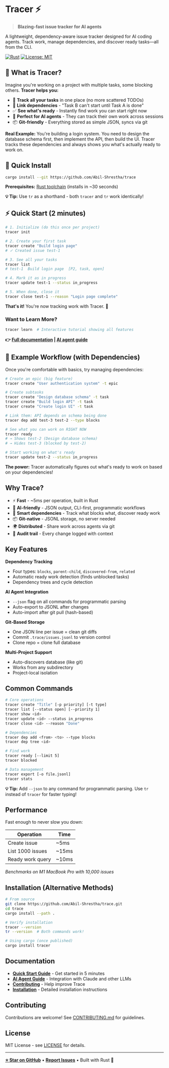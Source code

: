 # Tracer ⚡

> **Blazing-fast issue tracker for AI agents**

A lightweight, dependency-aware issue tracker designed for AI coding agents. Track work, manage dependencies, and discover ready tasks—all from the CLI.

[![Rust](https://img.shields.io/badge/rust-%23000000.svg?style=for-the-badge&logo=rust&logoColor=white)](https://www.rust-lang.org/)
[![License: MIT](https://img.shields.io/badge/License-MIT-yellow.svg?style=for-the-badge)](https://opensource.org/licenses/MIT)

## 🤔 What is Tracer?

Imagine you're working on a project with multiple tasks, some blocking others. **Tracer helps you:**

- 📝 **Track all your tasks** in one place (no more scattered TODOs)
- 🔗 **Link dependencies** - "Task B can't start until Task A is done"
- ✅ **See what's ready** - Instantly find work you can start right now
- 🤖 **Perfect for AI agents** - They can track their own work across sessions
- 📦 **Git-friendly** - Everything stored as simple JSON, syncs via git

**Real Example:** You're building a login system. You need to design the database schema first, then implement the API, then build the UI. Tracer tracks these dependencies and always shows you what's actually ready to work on.

## 🚀 Quick Install

```bash
cargo install --git https://github.com/Abil-Shrestha/trace
```

**Prerequisites:** [Rust toolchain](https://rustup.rs/) (installs in ~30 seconds)

**💡 Tip:** Use `tr` as a shorthand - both `tracer` and `tr` work identically!

## ⚡ Quick Start (2 minutes)

```bash
# 1. Initialize (do this once per project)
tracer init

# 2. Create your first task
tracer create "Build login page"
# ✓ Created issue test-1

# 3. See all your tasks
tracer list
# test-1  Build login page  [P2, task, open]

# 4. Mark it as in progress
tracer update test-1 --status in_progress

# 5. When done, close it
tracer close test-1 --reason "Login page complete"
```

**That's it!** You're now tracking work with Tracer. 🎉

### Want to Learn More?

```bash
tracer learn  # Interactive tutorial showing all features
```

**👉 [Full documentation](./QUICK_START.md) | [AI agent guide](./CLAUDE.md)**

## 🎯 Example Workflow (with Dependencies)

Once you're comfortable with basics, try managing dependencies:

```bash
# Create an epic (big feature)
tracer create "User authentication system" -t epic

# Create subtasks
tracer create "Design database schema" -t task
tracer create "Build login API" -t task
tracer create "Create login UI" -t task

# Link them: API depends on schema being done
tracer dep add test-3 test-2 --type blocks

# See what you can work on RIGHT NOW
tracer ready
# → Shows test-2 (Design database schema)
# → Hides test-3 (blocked by test-2)

# Start working on what's ready
tracer update test-2 --status in_progress
```

**The power:** Tracer automatically figures out what's ready to work on based on your dependencies!

## Why Trace?

- ⚡ **Fast** - ~5ms per operation, built in Rust
- 🤖 **AI-friendly** - JSON output, CLI-first, programmatic workflows
- 🔗 **Smart dependencies** - Track what blocks what, discover ready work
- 📦 **Git-native** - JSONL storage, no server needed
- 🌍 **Distributed** - Share work across agents via git
- 💾 **Audit trail** - Every change logged with context

## Key Features

**Dependency Tracking**

- Four types: `blocks`, `parent-child`, `discovered-from`, `related`
- Automatic ready work detection (finds unblocked tasks)
- Dependency trees and cycle detection

**AI Agent Integration**

- `--json` flag on all commands for programmatic parsing
- Auto-export to JSONL after changes
- Auto-import after git pull (hash-based)

**Git-Based Storage**

- One JSON line per issue = clean git diffs
- Commit `.trace/issues.jsonl` to version control
- Clone repo = clone full database

**Multi-Project Support**

- Auto-discovers database (like git)
- Works from any subdirectory
- Project-local isolation

## Common Commands

```bash
# Core operations
tracer create "Title" [-p priority] [-t type]
tracer list [--status open] [--priority 1]
tracer show <id>
tracer update <id> --status in_progress
tracer close <id> --reason "Done"

# Dependencies
tracer dep add <from> <to> --type blocks
tracer dep tree <id>

# Find work
tracer ready [--limit 5]
tracer blocked

# Data management
tracer export [-o file.jsonl]
tracer stats
```

**💡 Tip:** Add `--json` to any command for programmatic parsing. Use `tr` instead of `tracer` for faster typing!

## Performance

Fast enough to never slow you down:

| Operation        | Time  |
| ---------------- | ----- |
| Create issue     | ~5ms  |
| List 1000 issues | ~15ms |
| Ready work query | ~10ms |

_Benchmarks on M1 MacBook Pro with 10,000 issues_

## Installation (Alternative Methods)

```bash
# From source
git clone https://github.com/Abil-Shrestha/trace.git
cd trace
cargo install --path .

# Verify installation
tracer --version
tr --version  # Both commands work!

# Using cargo (once published)
cargo install tracer
```

## Documentation

- **[Quick Start Guide](./QUICK_START.md)** - Get started in 5 minutes
- **[AI Agent Guide](./CLAUDE.md)** - Integration with Claude and other LLMs
- **[Contributing](./CONTRIBUTING.md)** - Help improve Trace
- **[Installation](./INSTALL.md)** - Detailed installation instructions

## Contributing

Contributions are welcome! See [CONTRIBUTING.md](./CONTRIBUTING.md) for guidelines.

## License

MIT License - see [LICENSE](LICENSE) for details.

---

**[⭐ Star on GitHub](https://github.com/Abil-Shrestha/trace)** • **[Report Issues](https://github.com/Abil-Shrestha/trace/issues)** • Built with Rust 🦀
